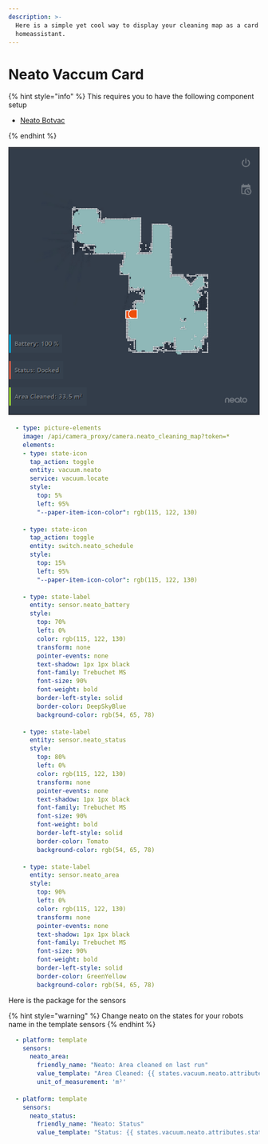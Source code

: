 ```yaml
---
description: >-
  Here is a simple yet cool way to display your cleaning map as a card in
  homeassistant.
---
```


# Neato Vaccum Card

{% hint style="info" %}
This requires you to have the following component setup

* [Neato Botvac](https://www.home-assistant.io/components/neato/)

{% endhint %}

![](/.gitbook/assets/image%20%281%29.png)

```yaml
  - type: picture-elements
    image: /api/camera_proxy/camera.neato_cleaning_map?token=*
    elements:
    - type: state-icon
      tap_action: toggle
      entity: vacuum.neato
      service: vacuum.locate
      style:
        top: 5%
        left: 95%
        "--paper-item-icon-color": rgb(115, 122, 130)

    - type: state-icon
      tap_action: toggle
      entity: switch.neato_schedule
      style:
        top: 15%
        left: 95%
        "--paper-item-icon-color": rgb(115, 122, 130)

    - type: state-label
      entity: sensor.neato_battery
      style:
        top: 70%
        left: 0%
        color: rgb(115, 122, 130)
        transform: none
        pointer-events: none
        text-shadow: 1px 1px black
        font-family: Trebuchet MS
        font-size: 90%
        font-weight: bold
        border-left-style: solid
        border-color: DeepSkyBlue
        background-color: rgb(54, 65, 78)
        
    - type: state-label
      entity: sensor.neato_status
      style:
        top: 80%
        left: 0%
        color: rgb(115, 122, 130)
        transform: none
        pointer-events: none
        text-shadow: 1px 1px black
        font-family: Trebuchet MS
        font-size: 90%
        font-weight: bold
        border-left-style: solid
        border-color: Tomato
        background-color: rgb(54, 65, 78)

    - type: state-label
      entity: sensor.neato_area
      style:
        top: 90%
        left: 0%
        color: rgb(115, 122, 130)
        transform: none
        pointer-events: none
        text-shadow: 1px 1px black
        font-family: Trebuchet MS
        font-size: 90%
        font-weight: bold
        border-left-style: solid
        border-color: GreenYellow
        background-color: rgb(54, 65, 78)
```

Here is the package for the sensors

{% hint style="warning" %}
Change neato on the states for your robots name in the template sensors
{% endhint %}

```yaml
  - platform: template
    sensors:
      neato_area:
        friendly_name: "Neato: Area cleaned on last run"
        value_template: "Area Cleaned: {{ states.vacuum.neato.attributes.clean_area | round(1) }}"
        unit_of_measurement: 'm²'

  - platform: template
    sensors:
      neato_status:
        friendly_name: "Neato: Status"
        value_template: "Status: {{ states.vacuum.neato.attributes.status }}"
```
